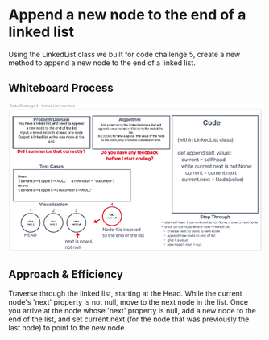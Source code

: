 # Append a new node to the end of a linked list
Using the LinkedList class we built for code challenge 5, create a new method to append a new node to the end of a
linked list.

## Whiteboard Process
![Linked List Insertions](linked_list_insertions.png)

## Approach & Efficiency
Traverse through the linked list, starting at the Head. While the current node's 'next' property is not null,
move to the next node in the list. Once you arrive at the node whose 'next' property is null, add a new node
to the end of the list, and set current.next (for the node that was previously the last node) to point to the new node.
